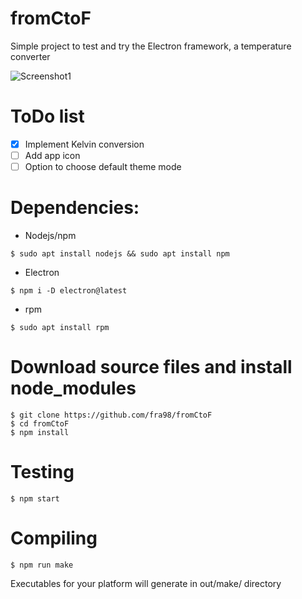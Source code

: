 # fromCtoF
Simple project to test and try the Electron framework, a temperature converter

![Screenshot1](https://i.imgur.com/U9b6bmT.png)


# ToDo list
-  [x] Implement Kelvin conversion
-  [ ] Add app icon
-  [ ] Option to choose default theme mode

# Dependencies:

+ Nodejs/npm

```$ sudo apt install nodejs && sudo apt install npm```

+ Electron

```$ npm i -D electron@latest```

+ rpm

```$ sudo apt install rpm```

# Download source files and install node_modules
```
$ git clone https://github.com/fra98/fromCtoF
$ cd fromCtoF
$ npm install
```
# Testing
```
$ npm start
```
# Compiling
```
$ npm run make 
```

Executables for your platform will generate in out/make/ directory
